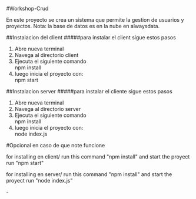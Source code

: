 #Workshop-Crud
<p>
	En este proyecto se crea un sistema que permite la gestion de usuarios y proyectos.
	Nota: la base de datos es en la nube en alwaysdata.
</p>

##Instalacion del client
#####para instalar el client sigue estos pasos

<ol>
	<li>Abre nueva terminal</li>
	<li>Navega al directorio client</li>
	<li>Ejecuta el siguiente comando </li>
	 npm install
	 <li> luego inicia el proyecto con:</li>
	 npm start

</ol>

##Instalacion server
#####para instalar el cliente sigue estos pasos

<ol>
	<li>Abre nueva terminal</li>
	<li>Navega al directorio server</li>
	<li>Ejecuta el siguiente comando </li>
	 npm install
	 <li> luego inicia el proyecto con:</li>
	 node index.js
	 </ol>
	 
#Opcional en caso de que note funcione
<p>
	for installing en client/ run this command "npm install" and start the proyect run "npm start"

for installing en server/ run this command "npm install" and start the proyect run "node index.js"
</p>
-

